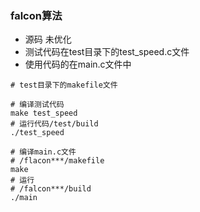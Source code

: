 ### falcon算法
 - 源码 未优化
 - 测试代码在test目录下的test_speed.c文件
 - 使用代码的在main.c文件中
```shell
# test目录下的makefile文件

# 编译测试代码
make test_speed
# 运行代码/test/build
./test_speed

# 编译main.c文件
# /flacon***/makefile
make 
# 运行
# /falcon***/build
./main
```